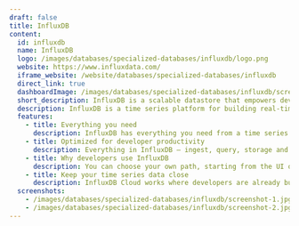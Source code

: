 ```yaml
---
draft: false
title: InfluxDB
content:
  id: influxdb
  name: InfluxDB
  logo: /images/databases/specialized-databases/influxdb/logo.png
  website: https://www.influxdata.com/
  iframe_website: /website/databases/specialized-databases/influxdb
  direct_link: true
  dashboardImage: /images/databases/specialized-databases/influxdb/screenshot-1.jpg
  short_description: InfluxDB is a scalable datastore that empowers developers to build IoT, analytics and monitoring software.
  description: InfluxDB is a time series platform for building real-time applications for analytics, IoT and cloud-native services in less time and with less code, using InfluxDB. At its heart is a database purpose-built to handle the huge volumes and countless sources of time-stamped data produced by sensors, applications and infrastructure.
  features:
    - title: Everything you need
      description: InfluxDB has everything you need from a time series platform in a single binary – a multi-tenanted time series database, UI and dashboarding tools, background processing and monitoring agent. All this makes deployment and setup a breeze and easier to secure.
    - title: Optimized for developer productivity
      description: Everything in InfluxDB — ingest, query, storage and visualization — is accessible in a unified API. Everything in the platform can now be programmatically accessed and controlled. This is combined with a powerful set of client libraries across 10 languages (like Go, Java, PHP and Python). A set of InfluxDB command line tools helps developers develop in a way that is most familiar to them.
    - title: Why developers use InfluxDB
      description: You can choose your own path, starting from the UI or skipping right to the raw code and API. You can collaborate with your team to build and run time series data apps. InfluxDB is plug and play so you can spend more time building the features your users need. The documentation is written for and by engineers.
    - title: Keep your time series data close
      description: InfluxDB Cloud works where developers are already building, so you can avoid unnecessary latency and the cost of moving data by keeping your applications nearby. You can deploy with your preferred cloud vendor, anywhere in the world.
  screenshots:
    - /images/databases/specialized-databases/influxdb/screenshot-1.jpg
    - /images/databases/specialized-databases/influxdb/screenshot-2.jpg
---
```

